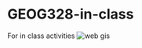 # GEOG328-in-class
For in class activities
![web gis](https://github.com/jakobzhao/geog328/raw/main/assets/img/cover.jpg)
